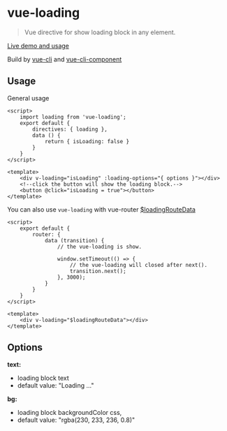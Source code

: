 # vue-loading

> Vue directive for show loading block in any element.

[Live demo and usage](http://coffcer.github.io/vue-loading/)

Build by [vue-cli](https://github.com/vuejs/vue-cli) and [vue-cli-component](https://github.com/Coffcer/component)

## Usage

General usage
```vue
<script>
    import loading from 'vue-loading';
    export default {
        directives: { loading },
        data () {
            return { isLoading: false }
        }
    }
</script>

<template>
    <div v-loading="isLoading" :loading-options="{ options }"></div>
    <!--click the button will show the loading block.-->
    <button @click="isLoading = true"></button>
</template>
```

You can also use `vue-loading` with vue-router [$loadingRouteData](http://vuejs.github.io/vue-router/en/pipeline/data.html#details)
```vue
<script>
    export default {
        router: {
            data (transition) {
                // the vue-loading is show.

                window.setTimeout(() => {
                    // the vue-loading will closed after next().
                    transition.next();
                }, 3000);
            }
        }
    }
</script>

<template>
    <div v-loading="$loadingRouteData"></div>
</template>
```

## Options

**text:**  
* loading block text
* default value: "Loading ..."
 
**bg:** 
* loading block backgroundColor css, 
* default value: "rgba(230, 233, 236, 0.8)"
